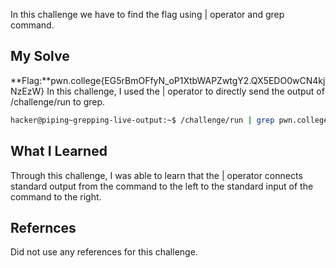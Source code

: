 In this challenge we have to find the flag using | operator and grep command.
## My Solve

**Flag:**pwn.college{EG5rBmOFfyN_oP1XtbWAPZwtgY2.QX5EDO0wCN4kjNzEzW}
In this challenge, I used the | operator to directly send the output of /challenge/run to grep.
```bash
hacker@piping~grepping-live-output:~$ /challenge/run | grep pwn.college
```

## What I Learned
Through this challenge, I was able to learn that the | operator connects standard output from the command to the left to the standard input of the command to the right.
## Refernces
Did not use any references for this challenge.
